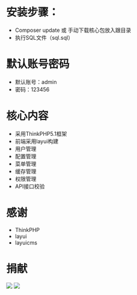 安装步骤：
===============
 + Composer update 或 手动下载核心包放入跟目录
 + 执行SQL文件（sql.sql）
 
默认账号密码
===============
 + 默认账号：admin
 + 密码：123456

核心内容
===============
 + 采用ThinkPHP5.1框架
 + 前端采用layui构建
 + 用户管理
 + 配置管理
 + 菜单管理
 + 缓存管理
 + 权限管理
 + API接口校验
 
感谢
===============
 + ThinkPHP
 + layui
 + layuicms
 
 捐献
===============
![](http://blog.zhuangjun.top/images/wx_reward.png) 
![](http://blog.zhuangjun.top/images/ali_reward.png) 